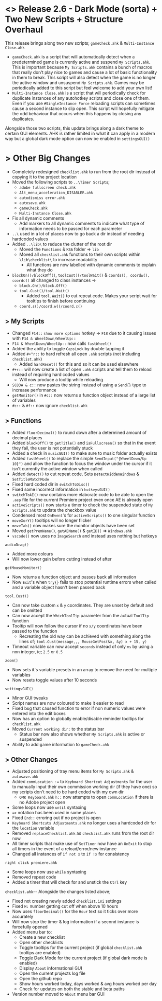 # <> Release 2.6 - Dark Mode (sorta) + Two New Scripts + Structure Overhaul
This release brings along two new scripts; `gameCheck.ahk` & `Multi-Instance Close.ahk`

- `gameCheck.ahk` is a script that will automatically detect when a predetermined game is currently active and suspend `My Scripts.ahk`. This is important because `My Scripts.ahk` contains a bunch of macros that really don't play nice to games and cause a lot of basic functionality in them to break. This script will also detect when the game is no longer the active window and unsuspend `My Scripts.ahk`. Games may be periodically added to this script but feel welcome to add your own list!
- `Multi-Instance Close.ahk` is a script that will periodically check for duplicate instances of any autohotkey scripts and close one of them. Even if you use `#SingleInstance Force` reloading scripts can sometimes cause a second instance to slip open. This script will hopefully mitigate the odd behaviour that occurs when this happens by closing any duplicates.

Alongside those two scripts, this update brings along a dark theme to certain GUI elements. AHK is rather limited in what it can apply in a modern way but a global dark mode option can now be enabled in `settingsGUI()`

# > Other Big Changes
- Completely redesigned `checklist.ahk` to run from the root dir instead of copying it to the project location
- Moved the following scripts to `..\Timer Scripts`;
    - `adobe fullscreen check.ahk`
    - `Alt_menu_acceleration_DISABLER.ahk`
    - `autodismiss error.ahk`
    - `autosave.ahk`
    - `gameCheck.ahk`
    - `Multi-Instance Close.ahk`
- Fix all dynamic comments
    - Add markers to all dynamic comments to indicate what type of information needs to be passed for each parameter
- `..\` used in a lot of places now to go back a dir instead of needing hardcoded values
- Added `..\lib\` to reduce the clutter of the root dir
    - Moved the `Functions` & `KSA` folder => `lib`
    - Moved all `checklist.ahk` functions to their own scripts within `\lib\checklist\` to increase readability
        - All functions are now labelled with dynamic comments to explain what they do
- `blockOn()/blockOff()`, `toolCust()/toolWait()` & `coords(), coordw(), coordc()` all changed to class instances =>
    - `block.On()/block.Off()`
    - `tool.Cust()/tool.Wait()`
        - Added `tool.Wait()` to cut repeat code. Makes your script wait for tooltips to finish before continuing
    - `coord.s()/coord.w()/coord.c()`

## > My Scripts
- Changed `F14::` `show more options` hotkey -> `F18` due to it causing issues with `F14 & WheelDown/WheelUp::`
- `F14 & WheelDown/WheelUp::` now calls `fastWheel()`
- Added the ability to toggle `CapsLock` by double tapping it
- Added `#+^r::` to hard refresh all open `.ahk` scripts (not including `checklist.ahk`)
    - Added `hardReset()` for this and so it can be used elsewhere
- `#+r::` will now create a list of open `.ahk` scripts and tell them to reload instead of requiring hard coded values
    - Will now produce a tooltip while reloading
- `SC03A & c::` now pastes the string instead of using a `Send{}` type to increase performance
- `getMonitor()` in `#c::` now returns a function object instead of a large list of variables
- `#c::` & `#f::` now ignore `checklist.ahk`

## > Functions
- Added `floorDecimal()` to round down after a determined amount of decimal places
- Added `blockOff()` to `getTitle()` and `isFullscreen()` so that in the event they fail, the user is not potentially stuck
- Added a check in `musicGUI()` to make sure to music folder actually exists
- Added `fastWheel()` to replace the simple `SendInput("{WheelDown/Up 10}")` and allow the function to focus the window under the cursor if it isn't currently the active window when called
- Added `detect()` to cut repeat code. Sets `DetectHiddenWindows` & `SetTitleMatchMode`
- Fixed hard coded dir in `switchToDisc()`
- Fixed some incorrect information in `hotkeysGUI()`
- `switchToAE()` now contains more elaborate code to be able to open the `.aep` file for the current Premiere project even once AE is already open
- `activeScripts()` now starts a timer to check the suspended state of `My Scripts.ahk` to update the checkbox value
- Condensed most `OnEvent`'s for `activeScripts()` to one singular function
- `moveXorY()` tooltips will no longer flicker
- `moveTab()` now makes sure the monitor objects have been set 
- Moved `getPremName()`, `getAEName()` & `getID()` => `Windows.ahk`
- `vscode()` now uses no `ImageSearch` and instead uses nothing but hotkeys

`audioDrag()`
- Added more colours
- Will now lower gain before cutting instead of after

`getMouseMonitor()`
- Now returns a function object and passes back all information
- Now `Exit`'s when `try{}` fails to stop potential runtime errors when called and a variable object hasn't been passed back

`tool.Cust()`
- Can now take custom `x` & `y` coordinates. They are unset by default and can be omitted
- Can now accept the `WhichToolTip` parameter from the actual `ToolTip` function
- Tooltip will now follow the cursor if no `x/y` coordinates have been passed to the function
    - Recreating the old way can be achieved with something along the lines of; `tool.Cust(message,,, MouseGetPos(&x, &y) x + 15, y)`
- Timeout variable can now accept `seconds` instead of only `ms` by using a non integer, ie; `2.5` or `0.5`

`zoom()`
- Now sets it's variable presets in an array to remove the need for multiple variables
- Now resets toggle values after 10 seconds

`settingsGUI()`
- Minor GUI tweaks
- Script names are now coloured to make it easier to read
- Fixed bug that caused function to error if non numeric values were entered into the edit boxes
- Now has an option to globally enable/disable reminder tooltips for `checklist.ahk`
- Moved `Current working dir:` to the status bar
    - Status bar now also shows whether `My Scripts.ahk` is active or suspended
- Ability to add game information to `gameCheck.ahk`

## > Other Changes
- Adjusted positioning of tray menu items for `My Scripts.ahk` & `autosave.ahk`
- Added `commLocation :=` to `Keyboard Shortcut Adjustments` for the user to manually input their own commission working dir (if they have one) so my scripts don't need to be hard coded with my own dir
    - `QMK Keyboard.ahk` `h::` now attempts to open `commLocation` if there is no Adobe project open
- Some loops now use `until` syntaxing
- `=>` notation has been used in some places
- Fixed `End::` erroring out if no project is open
- `Keyboard Shortcuts Adjustments.ahk` no longer uses a hardcoded dir for the `location` variable
- Removed `replaceChecklist.ahk` as `checklist.ahk` runs from the root dir now
- All timer scripts that make use of `SetTimer` now have an `OnExit` to stop all timers in the event of a reload/error/new instance
- Changed all instances of `if not x` to `if !x` for consistency

`right click premiere.ahk`
- Some loops now use `while` syntaxing
- Removed repeat code
- Added a timer that will check for and unstick the `Ctrl` key

`checklist.ahk`-- Alongside the changes listed above;
- Fixed not creating newly added `checklist.ini` settings
- Fixed `H:` number getting cut off when above 10 hours
- Now uses `floorDecimal()` for the `Hour` text so it ticks over more accurately
- Will now stop the timer & log information if a second instance is forcefully opened
- Added menu bar to:
    - Create a new checklist
    - Open other checklists
    - Toggle tooltips for the current project (if global `checklist.ahk` tooltips are enabled)
    - Toggle Dark Mode for the current project (if global dark mode is enabled)
    - Display `About` informational GUI
    - Open the current projects log file
    - Open the github repo
    - Show hours worked today, days worked & avg hours worked per day
    - Check for updates on both the stable and beta paths
- Version number moved to `About` menu bar GUI